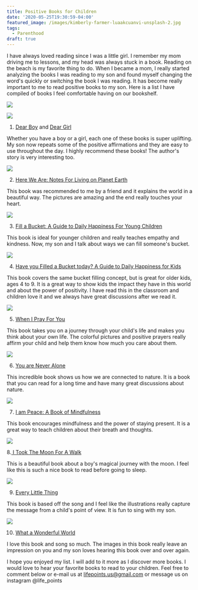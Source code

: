 ```yaml
---
title: Positive Books for Children
date: '2020-05-25T19:30:59-04:00'
featured_image: /images/kimberly-farmer-luaakcuanvi-unsplash-2.jpg
tags:
  - Parenthood
draft: true
---
```

I have always loved reading since I was a little girl. I remember my mom driving me to lessons, and my head was always stuck in a book. Reading on the beach is my favorite thing to do. When I became a mom, I really started analyzing the books I was reading to my son and found myself changing the word's quickly or switching the book I was reading. It has become really important to me to read positive books to my son. Here is a list I have compiled of books I feel comfortable having on our bookshelf.

<a href="https://www.amazon.com/Dear-Boy-Paris-Rosenthal/dp/0062422510/ref=as_li_ss_il?dchild=1&keywords=Dear+Boy&qid=1590449758&sr=8-1&linkCode=li2&tag=lifepoints02-20&linkId=757b6ba7372779df5d7879af20ae2fac&language=en_US" target="_blank"><img border="0" src="//ws-na.amazon-adsystem.com/widgets/q?_encoding=UTF8&ASIN=0062422510&Format=_SL160_&ID=AsinImage&MarketPlace=US&ServiceVersion=20070822&WS=1&tag=lifepoints02-20&language=en_US" ></a><img src="https://ir-na.amazon-adsystem.com/e/ir?t=lifepoints02-20&language=en_US&l=li2&o=1&a=0062422510" width="1" height="1" border="0" alt="" style="border:none !important; margin:0px !important;" />

<a href="https://www.amazon.com/Dear-Girl-Amy-Krouse-Rosenthal/dp/0062422502/ref=as_li_ss_il?dchild=1&keywords=Dear+Girl&qid=1590449818&sr=8-1&linkCode=li2&tag=lifepoints02-20&linkId=6a99e82983fe386372b8b2597294efd0&language=en_US" target="_blank"><img border="0" src="//ws-na.amazon-adsystem.com/widgets/q?_encoding=UTF8&ASIN=0062422502&Format=_SL160_&ID=AsinImage&MarketPlace=US&ServiceVersion=20070822&WS=1&tag=lifepoints02-20&language=en_US" ></a><img src="https://ir-na.amazon-adsystem.com/e/ir?t=lifepoints02-20&language=en_US&l=li2&o=1&a=0062422502" width="1" height="1" border="0" alt="" style="border:none !important; margin:0px !important;" />

1. [Dear Boy](https://amzn.to/3ei6CEp) and [Dear Girl](https://amzn.to/3gnu9Ws) 

Whether you have a boy or a girl, each one of these books is super uplifting. My son now repeats some of the positive affirmations and they are easy to use throughout the day. I highly recommend these books! The author's story is very interesting too.

<a href="https://www.amazon.com/Here-We-Are-Living-Planet/dp/0399167897/ref=as_li_ss_il?dchild=1&keywords=here+on+earth+children's+book&qid=1590450014&sr=8-1&linkCode=li2&tag=lifepoints02-20&linkId=c15013ffc7f4bfbe3eee44bec5288e0d&language=en_US" target="_blank"><img border="0" src="//ws-na.amazon-adsystem.com/widgets/q?_encoding=UTF8&ASIN=0399167897&Format=_SL160_&ID=AsinImage&MarketPlace=US&ServiceVersion=20070822&WS=1&tag=lifepoints02-20&language=en_US" ></a><img src="https://ir-na.amazon-adsystem.com/e/ir?t=lifepoints02-20&language=en_US&l=li2&o=1&a=0399167897" width="1" height="1" border="0" alt="" style="border:none !important; margin:0px !important;" />

2. [Here We Are: Notes For Living on Planet Earth](https://amzn.to/3edJWoI)

This book was recommended to me by a friend and it explains the world in a beautiful way. The pictures are amazing and the end really touches your heart.

<a href="https://www.amazon.com/Fill-Bucket-Guide-Happiness-Children/dp/0996099980/ref=as_li_ss_il?dchild=1&keywords=the+bucket+book&qid=1590450208&sr=8-4&linkCode=li2&tag=lifepoints02-20&linkId=6324d597df37e1bd8d51354ec870ca19&language=en_US" target="_blank"><img border="0" src="//ws-na.amazon-adsystem.com/widgets/q?_encoding=UTF8&ASIN=0996099980&Format=_SL160_&ID=AsinImage&MarketPlace=US&ServiceVersion=20070822&WS=1&tag=lifepoints02-20&language=en_US" ></a><img src="https://ir-na.amazon-adsystem.com/e/ir?t=lifepoints02-20&language=en_US&l=li2&o=1&a=0996099980" width="1" height="1" border="0" alt="" style="border:none !important; margin:0px !important;" />

3. [Fill a Bucket: A Guide to Daily Happiness For Young Children ](https://amzn.to/3c8G5YY)

This book is ideal for younger children and really teaches empathy and kindness. Now, my son and I talk about ways we can fill someone's bucket. 

<a href="https://www.amazon.com/Have-Filled-Bucket-Today-Bucketfilling/dp/099609993X/ref=as_li_ss_il?dchild=1&keywords=the+bucket+book&qid=1590450208&sr=8-1&linkCode=li2&tag=lifepoints02-20&linkId=6064140ef49d4c3691dc7a6b9db6e59e&language=en_US" target="_blank"><img border="0" src="//ws-na.amazon-adsystem.com/widgets/q?_encoding=UTF8&ASIN=099609993X&Format=_SL160_&ID=AsinImage&MarketPlace=US&ServiceVersion=20070822&WS=1&tag=lifepoints02-20&language=en_US" ></a><img src="https://ir-na.amazon-adsystem.com/e/ir?t=lifepoints02-20&language=en_US&l=li2&o=1&a=099609993X" width="1" height="1" border="0" alt="" style="border:none !important; margin:0px !important;" />

4. [Have you Filled a Bucket today? A Guide to Daily Happiness for Kids](https://amzn.to/3c2LPmS)

This book covers the same bucket filling concept, but is great for older kids, ages 4 to 9. It is a great way to show kids the impact they have in this world and about the power of positivity. I have read this in the classroom and children love it and we always have great discussions after we read it.

<a href="https://www.amazon.com/When-Pray-Matthew-Paul-Turner/dp/052565058X/ref=as_li_ss_il?dchild=1&keywords=When+I+pray+for+you&qid=1590450766&sr=8-1&linkCode=li2&tag=lifepoints02-20&linkId=753cf90a4480fcf4fd5be344021d227a&language=en_US" target="_blank"><img border="0" src="//ws-na.amazon-adsystem.com/widgets/q?_encoding=UTF8&ASIN=052565058X&Format=_SL160_&ID=AsinImage&MarketPlace=US&ServiceVersion=20070822&WS=1&tag=lifepoints02-20&language=en_US" ></a><img src="https://ir-na.amazon-adsystem.com/e/ir?t=lifepoints02-20&language=en_US&l=li2&o=1&a=052565058X" width="1" height="1" border="0" alt="" style="border:none !important; margin:0px !important;" />

5. [When I Pray For You](https://amzn.to/2ZzDW5F)

This book takes you on a journey through your child's life and makes you think about your own life. The colorful pictures and positive prayers really affirm your child and help them know how much you care about them.

<a href="https://www.amazon.com/You-Never-Alone-Elin-Kelsey/dp/1771473150/ref=as_li_ss_il?dchild=1&keywords=you+are+never+alone+book&qid=1590450912&sr=8-1&linkCode=li2&tag=lifepoints02-20&linkId=4f9cd03c875cdff2b3eeaa4ff0ed5841&language=en_US" target="_blank"><img border="0" src="//ws-na.amazon-adsystem.com/widgets/q?_encoding=UTF8&ASIN=1771473150&Format=_SL160_&ID=AsinImage&MarketPlace=US&ServiceVersion=20070822&WS=1&tag=lifepoints02-20&language=en_US" ></a><img src="https://ir-na.amazon-adsystem.com/e/ir?t=lifepoints02-20&language=en_US&l=li2&o=1&a=1771473150" width="1" height="1" border="0" alt="" style="border:none !important; margin:0px !important;" />

6. [You are Never Alone](https://amzn.to/2Adky3J)

This incredible book shows us how we are connected to nature. It is a book that you can read for a long time and have many great discussions about nature.

<a href="https://www.amazon.com/I-Am-Peace-Book-Mindfulness/dp/141972701X/ref=as_li_ss_il?dchild=1&keywords=the+peace+book&qid=1590454290&sr=8-2&linkCode=li2&tag=lifepoints02-20&linkId=04edde96084337d4a4a568ae66c7eeaf&language=en_US" target="_blank"><img border="0" src="//ws-na.amazon-adsystem.com/widgets/q?_encoding=UTF8&ASIN=141972701X&Format=_SL160_&ID=AsinImage&MarketPlace=US&ServiceVersion=20070822&WS=1&tag=lifepoints02-20&language=en_US" ></a><img src="https://ir-na.amazon-adsystem.com/e/ir?t=lifepoints02-20&language=en_US&l=li2&o=1&a=141972701X" width="1" height="1" border="0" alt="" style="border:none !important; margin:0px !important;" />

7. [I am Peace: A Book of Mindfulness](https://amzn.to/2zya1Aa)

This book encourages mindfulness and the power of staying present. It is a great way to teach children about their breath and thoughts.

<a href="https://www.amazon.com/Took-Moon-Walk-Carolyn-Curtis/dp/1846862000/ref=as_li_ss_il?crid=2JOAUNKWO0EXF&dchild=1&keywords=i+took+the+moon+for+a+walk&qid=1590457742&sprefix=I+took+the+moon,aps,151&sr=8-1&linkCode=li2&tag=lifepoints02-20&linkId=1bfcf373a134f82871cf6287395b081c&language=en_US" target="_blank"><img border="0" src="//ws-na.amazon-adsystem.com/widgets/q?_encoding=UTF8&ASIN=1846862000&Format=_SL160_&ID=AsinImage&MarketPlace=US&ServiceVersion=20070822&WS=1&tag=lifepoints02-20&language=en_US" ></a><img src="https://ir-na.amazon-adsystem.com/e/ir?t=lifepoints02-20&language=en_US&l=li2&o=1&a=1846862000" width="1" height="1" border="0" alt="" style="border:none !important; margin:0px !important;" />

8.[ I Took The Moon For A Walk](https://amzn.to/2M08wO4)

This is a beautiful book about a boy's magical journey with the moon. I feel like this is such a nice book to read before going to sleep.

<a href="https://www.amazon.com/Every-Little-Thing-Based-Marley/dp/1452142904/ref=as_li_ss_il?dchild=1&keywords=every+little+thing+bob+Marley+book&qid=1590458249&s=instant-video&sr=8-1&linkCode=li2&tag=lifepoints02-20&linkId=b1fc547a32638e6c410994f520998658&language=en_US" target="_blank"><img border="0" src="//ws-na.amazon-adsystem.com/widgets/q?_encoding=UTF8&ASIN=1452142904&Format=_SL160_&ID=AsinImage&MarketPlace=US&ServiceVersion=20070822&WS=1&tag=lifepoints02-20&language=en_US" ></a><img src="https://ir-na.amazon-adsystem.com/e/ir?t=lifepoints02-20&language=en_US&l=li2&o=1&a=1452142904" width="1" height="1" border="0" alt="" style="border:none !important; margin:0px !important;" />

9. [Every Little Thing](https://amzn.to/2A7rMqc)

This book is based off the song and I feel like the illustrations really capture the message from a child's point of view. It is fun to sing with my son.

<a href="https://www.amazon.com/What-Wonderful-World-Bob-Thiele/dp/1627792562/ref=as_li_ss_il?crid=1W9AEGC82O1QL&dchild=1&keywords=what+a+wonderful+world+book&qid=1590458358&sprefix=what+a+wonder,aps,151&sr=8-1&linkCode=li2&tag=lifepoints02-20&linkId=91df9c0a6a18600ebecd94298f5397ac&language=en_US" target="_blank"><img border="0" src="//ws-na.amazon-adsystem.com/widgets/q?_encoding=UTF8&ASIN=1627792562&Format=_SL160_&ID=AsinImage&MarketPlace=US&ServiceVersion=20070822&WS=1&tag=lifepoints02-20&language=en_US" ></a><img src="https://ir-na.amazon-adsystem.com/e/ir?t=lifepoints02-20&language=en_US&l=li2&o=1&a=1627792562" width="1" height="1" border="0" alt="" style="border:none !important; margin:0px !important;" />

10. [What a Wonderful World](https://amzn.to/2THhzYu)

I love this book and song so much. The images in this book really leave an impression on you and my son loves hearing this book over and over again.

I hope you enjoyed my list. I will add to it more as I discover more books. I would love to hear your favorite books to read to your children. Feel free to comment below or e-mail us at lifepoints.us@gmail.com or message us on instagram @life_points

